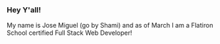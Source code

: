 ### Hey Y'all!

My name is Jose Miguel (go by Shami) and as of March I am a Flatiron School certified Full Stack Web Developer! 
